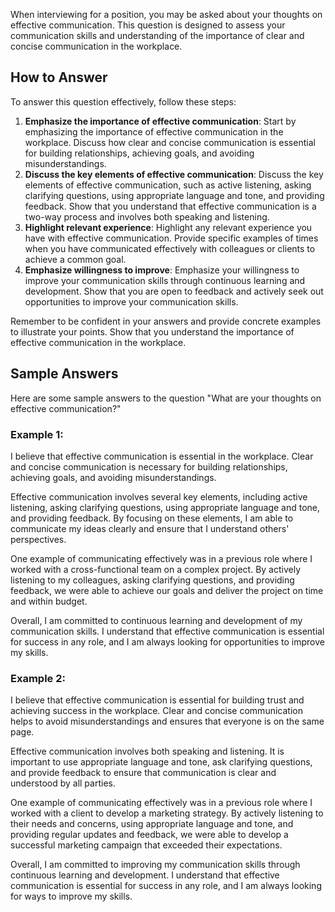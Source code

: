 
When interviewing for a position, you may be asked about your thoughts on effective communication. This question is designed to assess your communication skills and understanding of the importance of clear and concise communication in the workplace.

How to Answer
-------------

To answer this question effectively, follow these steps:

1. **Emphasize the importance of effective communication**: Start by emphasizing the importance of effective communication in the workplace. Discuss how clear and concise communication is essential for building relationships, achieving goals, and avoiding misunderstandings.
2. **Discuss the key elements of effective communication**: Discuss the key elements of effective communication, such as active listening, asking clarifying questions, using appropriate language and tone, and providing feedback. Show that you understand that effective communication is a two-way process and involves both speaking and listening.
3. **Highlight relevant experience**: Highlight any relevant experience you have with effective communication. Provide specific examples of times when you have communicated effectively with colleagues or clients to achieve a common goal.
4. **Emphasize willingness to improve**: Emphasize your willingness to improve your communication skills through continuous learning and development. Show that you are open to feedback and actively seek out opportunities to improve your communication skills.

Remember to be confident in your answers and provide concrete examples to illustrate your points. Show that you understand the importance of effective communication in the workplace.

Sample Answers
--------------

Here are some sample answers to the question "What are your thoughts on effective communication?"

### Example 1:

I believe that effective communication is essential in the workplace. Clear and concise communication is necessary for building relationships, achieving goals, and avoiding misunderstandings.

Effective communication involves several key elements, including active listening, asking clarifying questions, using appropriate language and tone, and providing feedback. By focusing on these elements, I am able to communicate my ideas clearly and ensure that I understand others' perspectives.

One example of communicating effectively was in a previous role where I worked with a cross-functional team on a complex project. By actively listening to my colleagues, asking clarifying questions, and providing feedback, we were able to achieve our goals and deliver the project on time and within budget.

Overall, I am committed to continuous learning and development of my communication skills. I understand that effective communication is essential for success in any role, and I am always looking for opportunities to improve my skills.

### Example 2:

I believe that effective communication is essential for building trust and achieving success in the workplace. Clear and concise communication helps to avoid misunderstandings and ensures that everyone is on the same page.

Effective communication involves both speaking and listening. It is important to use appropriate language and tone, ask clarifying questions, and provide feedback to ensure that communication is clear and understood by all parties.

One example of communicating effectively was in a previous role where I worked with a client to develop a marketing strategy. By actively listening to their needs and concerns, using appropriate language and tone, and providing regular updates and feedback, we were able to develop a successful marketing campaign that exceeded their expectations.

Overall, I am committed to improving my communication skills through continuous learning and development. I understand that effective communication is essential for success in any role, and I am always looking for ways to improve my skills.

